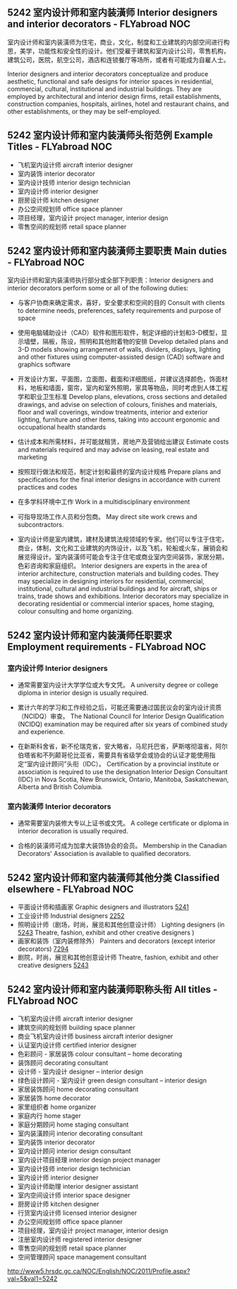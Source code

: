 ## 5242 室内设计师和室内装潢师 Interior designers and interior decorators - FLYabroad NOC

室内设计师和室内装潢师为住宅，商业，文化，制度和工业建筑的内部空间进行构思，美学，功能性和安全性的设计。他们受雇于建筑和室内设计公司，零售机构，建筑公司，医院，航空公司，酒店和连锁餐厅等场所，或者有可能成为自雇人士。

Interior designers and interior decorators conceptualize and produce aesthetic, functional and safe designs for interior spaces in residential, commercial, cultural, institutional and industrial buildings. They are employed by architectural and interior design firms, retail establishments, construction companies, hospitals, airlines, hotel and restaurant chains, and other establishments, or they may be self-employed.

## 5242 室内设计师和室内装潢师头衔范例 Example Titles - FLYabroad NOC

* 飞机室内设计师 aircraft interior designer 
* 室内装饰 interior decorator 
* 室内设计技师 interior design technician 
* 室内设计师 interior designer 
* 厨房设计师 kitchen designer 
* 办公空间规划师 office space planner 
* 项目经理，室内设计 project manager, interior design 
* 零售空间的规划师 retail space planner 

## 5242 室内设计师和室内装潢师主要职责 Main duties - FLYabroad NOC

室内设计师和室内装潢师执行部分或全部下列职责：Interior designers and interior decorators perform some or all of the following duties:

* 与客户协商来确定需求，喜好，安全要求和空间的目的
Consult with clients to determine needs, preferences, safety requirements and purpose of space

* 使用电脑辅助设计（CAD）软件和图形软件，制定详细的计划和3-D模型，显示墙壁，隔板，陈设，照明和其他附着物的安排
Develop detailed plans and 3-D models showing arrangement of walls, dividers, displays, lighting and other fixtures using computer-assisted design (CAD) software and graphics software

* 开发设计方案，平面图，立面图，截面和详细图纸，并建议选择颜色，饰面材料，地板和墙面，窗帘，室内和室外照明，家具等物品，同时考虑到人体工程学和职业卫生标准
Develop plans, elevations, cross sections and detailed drawings, and advise on selection of colours, finishes and materials, floor and wall coverings, window treatments, interior and exterior lighting, furniture and other items, taking into account ergonomic and occupational health standards

* 估计成本和所需材料，并可能就租赁，房地产及营销给出建议
Estimate costs and materials required and may advise on leasing, real estate and marketing

* 按照现行做法和规范，制定计划和最终的室内设计规格
Prepare plans and specifications for the final interior designs in accordance with current practices and codes

* 在多学科环境中工作
Work in a multidisciplinary environment

* 可指导现场工作人员和分包商。
May direct site work crews and subcontractors.

* 室内设计师是室内建筑，建材及建筑法规领域的专家。他们可以专注于住宅，商业，体制，文化和工业建筑的内饰设计，以及飞机，轮船或火车，展销会和展览得设计。室内装潢师可能会专注于住宅或商业室内空间装饰，家居分期，色彩咨询和家庭组织。
Interior designers are experts in the area of interior architecture, construction materials and building codes. They may specialize in designing interiors for residential, commercial, institutional, cultural and industrial buildings and for aircraft, ships or trains, trade shows and exhibitions. Interior decorators may specialize in decorating residential or commercial interior spaces, home staging, colour consulting and home organizing.

## 5242 室内设计师和室内装潢师任职要求 Employment requirements - FLYabroad NOC

### 室内设计师 Interior designers

* 通常需要室内设计大学学位或大专文凭。
A university degree or college diploma in interior design is usually required.

* 累计六年的学习和工作经验之后，可能还需要通过国民议会的室内设计资质（NCIDQ）审查。
The National Council for Interior Design Qualification (NCIDQ) examination may be required after six years of combined study and experience.

* 在新斯科舍省，新不伦瑞克省，安大略省，马尼托巴省，萨斯喀彻温省，阿尔伯塔省和不列颠哥伦比亚省，需要具有省级学会或协会的认证才能使用指定“室内设计顾问”头衔（IDC）。
Certification by a provincial institute or association is required to use the designation Interior Design Consultant (IDC) in Nova Scotia, New Brunswick, Ontario, Manitoba, Saskatchewan, Alberta and British Columbia.

### 室内装潢师 Interior decorators

* 通常需要室内装修大专以上证书或文凭。
A college certificate or diploma in interior decoration is usually required.

* 合格的装潢师可成为加拿大装饰协会的会员。
Membership in the Canadian Decorators' Association is available to qualified decorators.

## 5242 室内设计师和室内装潢师其他分类 Classified elsewhere - FLYabroad NOC

* 平面设计师和插画家 Graphic designers and illustrators [5241](5241)
* 工业设计师 Industrial designers [2252](2252)
* 照明设计师（剧场，时尚，展览和其他创意设计师） Lighting designers (in [5243](5243) Theatre, fashion, exhibit and other creative designers )
* 画家和装饰（室内装修除外） Painters and decorators (except interior decorators) [7294](7294)
* 剧院，时尚，展览和其他创意设计师 Theatre, fashion, exhibit and other creative designers [5243](5243)

## 5242 室内设计师和室内装潢师职称头衔 All titles - FLYabroad NOC

* 飞机室内设计师 aircraft interior designer 
* 建筑空间的规划师 building space planner 
* 商业飞机室内设计师 business aircraft interior designer 
* 认证室内设计师 certified interior designer 
* 色彩顾问 - 家居装饰 colour consultant – home decorating 
* 装饰顾问 decorating consultant 
* 设计师 - 室内设计 designer – interior design 
* 绿色设计顾问 - 室内设计 green design consultant – interior design 
* 家居装饰顾问 home decorating consultant 
* 家居装饰 home decorator 
* 家里组织者 home organizer 
* 家庭内行 home stager 
* 家庭分期顾问 home staging consultant 
* 室内装潢顾问 interior decorating consultant 
* 室内装饰 interior decorator 
* 室内设计顾问 interior design consultant 
* 室内设计项目经理 interior design project manager 
* 室内设计技师 interior design technician 
* 室内设计师 interior designer 
* 室内设计师助理 interior designer assistant 
* 室内空间设计师 interior space designer 
* 厨房设计师 kitchen designer 
* 行货室内设计师 licensed interior designer 
* 办公空间规划师 office space planner 
* 项目经理，室内设计 project manager, interior design 
* 注册室内设计师 registered interior designer 
* 零售空间的规划师 retail space planner 
* 空间管理顾问 space management consultant 

http://www5.hrsdc.gc.ca/NOC/English/NOC/2011/Profile.aspx?val=5&val1=5242